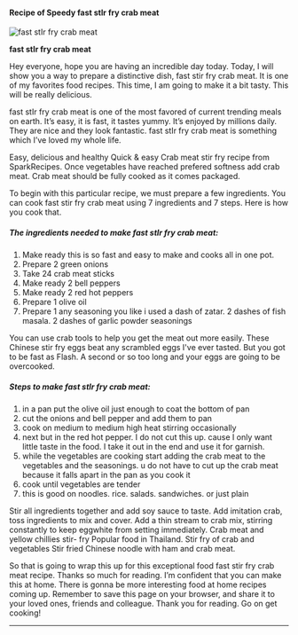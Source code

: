             

#### Recipe of Speedy fast stIr fry crab meat

![fast stIr fry crab meat](https://img-global.cpcdn.com/recipes/46901698/751x532cq70/fast-stir-fry-crab-meat-recipe-main-photo.jpg)

**fast stIr fry crab meat**

Hey everyone, hope you are having an incredible day today. Today, I will show you a way to prepare a distinctive dish, fast stir fry crab meat. It is one of my favorites food recipes. This time, I am going to make it a bit tasty. This will be really delicious.

fast stIr fry crab meat is one of the most favored of current trending meals on earth. It’s easy, it is fast, it tastes yummy. It’s enjoyed by millions daily. They are nice and they look fantastic. fast stIr fry crab meat is something which I’ve loved my whole life.

Easy, delicious and healthy Quick & easy Crab meat stir fry recipe from SparkRecipes. Once vegetables have reached prefered softness add crab meat. Crab meat should be fully cooked as it comes packaged.

To begin with this particular recipe, we must prepare a few ingredients. You can cook fast stir fry crab meat using 7 ingredients and 7 steps. Here is how you cook that.

##### The ingredients needed to make fast stIr fry crab meat:

1.  Make ready this is so fast and easy to make and cooks all in one pot.
2.  Prepare 2 green onions
3.  Take 24 crab meat sticks
4.  Make ready 2 bell peppers
5.  Make ready 2 red hot peppers
6.  Prepare 1 olive oil
7.  Prepare 1 any seasoning you like i used a dash of zatar. 2 dashes of fish masala. 2 dashes of garlic powder seasonings

You can use crab tools to help you get the meat out more easily. These Chinese stir fry eggs beat any scrambled eggs I've ever tasted. But you got to be fast as Flash. A second or so too long and your eggs are going to be overcooked.

##### Steps to make fast stIr fry crab meat:

1.  in a pan put the olive oil just enough to coat the bottom of pan
2.  cut the onions and bell pepper and add them to pan
3.  cook on medium to medium high heat stirring occasionally
4.  next but in the red hot pepper. I do not cut this up. cause I only want little taste in the food. I take it out in the end and use it for garnish.
5.  while the vegetables are cooking start adding the crab meat to the vegetables and the seasonings. u do not have to cut up the crab meat because it falls apart in the pan as you cook it
6.  cook until vegetables are tender
7.  this is good on noodles. rice. salads. sandwiches. or just plain

Stir all ingredients together and add soy sauce to taste. Add imitation crab, toss ingredients to mix and cover. Add a thin stream to crab mix, stirring constantly to keep eggwhite from setting immediately. Crab meat and yellow chillies stir- fry Popular food in Thailand. Stir fry of crab and vegetables Stir fried Chinese noodle with ham and crab meat.

So that is going to wrap this up for this exceptional food fast stir fry crab meat recipe. Thanks so much for reading. I’m confident that you can make this at home. There is gonna be more interesting food at home recipes coming up. Remember to save this page on your browser, and share it to your loved ones, friends and colleague. Thank you for reading. Go on get cooking!

* * *